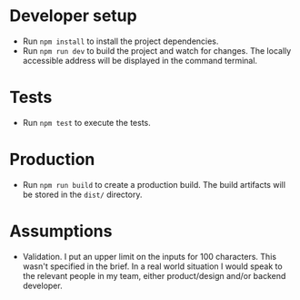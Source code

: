 # Developer setup

- Run `npm install` to install the project dependencies.
- Run `npm run dev` to build the project and watch for changes. The locally accessible address will be displayed in the command terminal.

# Tests

- Run `npm test` to execute the tests.

# Production

- Run `npm run build` to create a production build. The build artifacts will be stored in the `dist/` directory.

# Assumptions

- Validation. I put an upper limit on the inputs for 100 characters. This wasn't specified in the brief. In a real world situation I would speak to the relevant people in my team, either product/design and/or backend developer.
